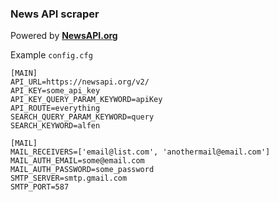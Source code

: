 ### News API scraper


Powered by [**NewsAPI.org**](https://newsapi.org/)

Example `config.cfg`
```
[MAIN]
API_URL=https://newsapi.org/v2/
API_KEY=some_api_key
API_KEY_QUERY_PARAM_KEYWORD=apiKey
API_ROUTE=everything
SEARCH_QUERY_PARAM_KEYWORD=query
SEARCH_KEYWORD=alfen

[MAIL]
MAIL_RECEIVERS=['email@list.com', 'anothermail@email.com']
MAIL_AUTH_EMAIL=some@email.com
MAIL_AUTH_PASSWORD=some_password
SMTP_SERVER=smtp.gmail.com
SMTP_PORT=587
```
